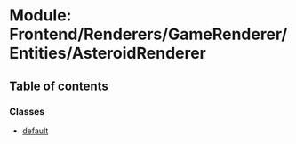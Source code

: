 # Module: Frontend/Renderers/GameRenderer/Entities/AsteroidRenderer

## Table of contents

### Classes

- [default](../classes/frontend_renderers_gamerenderer_entities_asteroidrenderer.default.md)
